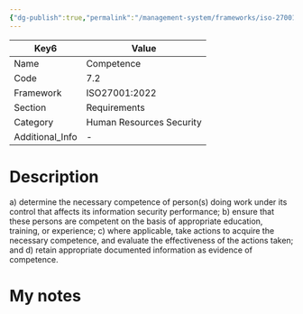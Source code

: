 ```yaml
---
{"dg-publish":true,"permalink":"/management-system/frameworks/iso-27001-2022/iso-27001-2022-7-2/","tags":["requirement"],"noteIcon":"1"}
---
```



<div><table class="dataview table-view-table"><thead class="table-view-thead"><tr class="table-view-tr-header"><th class="table-view-th"><span>Key</span><span class="dataview small-text">6</span></th><th class="table-view-th"><span>Value</span></th></tr></thead><tbody class="table-view-tbody"><tr><td><span>Name</span></td><td><span>Competence</span></td></tr><tr><td><span>Code</span></td><td><span>7.2</span></td></tr><tr><td><span>Framework</span></td><td><span>ISO27001:2022</span></td></tr><tr><td><span>Section</span></td><td><span>Requirements</span></td></tr><tr><td><span>Category</span></td><td><span>Human Resources Security</span></td></tr><tr><td><span>Additional_Info</span></td><td><span>-</span></td></tr></tbody></table></div>

# Description

a) determine the necessary competence of person(s) doing work under its control that affects its information security performance; 
b) ensure that these persons are competent on the basis of appropriate education, training, or experience; 
c) where applicable, take actions to acquire the necessary competence, and evaluate the effectiveness of the actions taken; and 
d) retain appropriate documented information as evidence of competence.

# My notes
